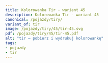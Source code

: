 ```yaml
---
title: Kolorowanka Tir - wariant 45
description: Kolorowanka Tir - wariant 45
canonical: /pojazdy/tiry/
variant_of: tir
image: /pojazdy/tiry/45/tir-45.svg
pdf: /pojazdy/tiry/45/tir-45.pdf
alt: "tir – pobierz i wydrukuj kolorowankę"
tags:
- pojazdy
- tir
---
```

